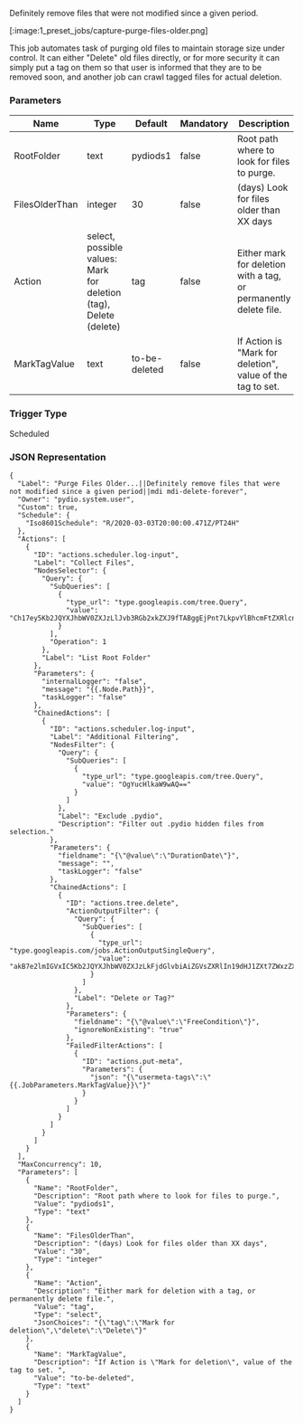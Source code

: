 
Definitely remove files that were not modified since a given period.

[:image:1_preset_jobs/capture-purge-files-older.png]

This job automates task of purging old files to maintain storage size under control. It can either "Delete" old files directly, or
for more security it can simply put a tag on them so that user is informed that they are to be removed soon, and another job can crawl
tagged files for actual deletion.

### Parameters

|Name|Type|Default|Mandatory|Description|
|----|----|-------|---------|-----------|
|RootFolder|text|pydiods1|false|Root path where to look for files to purge.|
|FilesOlderThan|integer|30|false|(days) Look for files older than XX days|
|Action|select, possible values: Mark for deletion (tag), Delete (delete)|tag|false|Either mark for deletion with a tag, or permanently delete file.|
|MarkTagValue|text|to-be-deleted|false|If Action is "Mark for deletion", value of the tag to set. |



### Trigger Type
Scheduled

### JSON Representation

```
{
  "Label": "Purge Files Older...||Definitely remove files that were not modified since a given period||mdi mdi-delete-forever",
  "Owner": "pydio.system.user",
  "Custom": true,
  "Schedule": {
    "Iso8601Schedule": "R/2020-03-03T20:00:00.471Z/PT24H"
  },
  "Actions": [
    {
      "ID": "actions.scheduler.log-input",
      "Label": "Collect Files",
      "NodesSelector": {
        "Query": {
          "SubQueries": [
            {
              "type_url": "type.googleapis.com/tree.Query",
              "value": "Ch17ey5Kb2JQYXJhbWV0ZXJzLlJvb3RGb2xkZXJ9fTABggEjPnt7LkpvYlBhcmFtZXRlcnMuRmlsZXNPbGRlclRoYW59fWQ="
            }
          ],
          "Operation": 1
        },
        "Label": "List Root Folder"
      },
      "Parameters": {
        "internalLogger": "false",
        "message": "{{.Node.Path}}",
        "taskLogger": "false"
      },
      "ChainedActions": [
        {
          "ID": "actions.scheduler.log-input",
          "Label": "Additional Filtering",
          "NodesFilter": {
            "Query": {
              "SubQueries": [
                {
                  "type_url": "type.googleapis.com/tree.Query",
                  "value": "OgYucHlkaW9wAQ=="
                }
              ]
            },
            "Label": "Exclude .pydio",
            "Description": "Filter out .pydio hidden files from selection."
          },
          "Parameters": {
            "fieldname": "{\"@value\":\"DurationDate\"}",
            "message": "",
            "taskLogger": "false"
          },
          "ChainedActions": [
            {
              "ID": "actions.tree.delete",
              "ActionOutputFilter": {
                "Query": {
                  "SubQueries": [
                    {
                      "type_url": "type.googleapis.com/jobs.ActionOutputSingleQuery",
                      "value": "akB7e2lmIGVxIC5Kb2JQYXJhbWV0ZXJzLkFjdGlvbiAiZGVsZXRlIn19dHJ1ZXt7ZWxzZX19ZmFsc2V7e2VuZH19"
                    }
                  ]
                },
                "Label": "Delete or Tag?"
              },
              "Parameters": {
                "fieldname": "{\"@value\":\"FreeCondition\"}",
                "ignoreNonExisting": "true"
              },
              "FailedFilterActions": [
                {
                  "ID": "actions.put-meta",
                  "Parameters": {
                    "json": "{\"usermeta-tags\":\"{{.JobParameters.MarkTagValue}}\"}"
                  }
                }
              ]
            }
          ]
        }
      ]
    }
  ],
  "MaxConcurrency": 10,
  "Parameters": [
    {
      "Name": "RootFolder",
      "Description": "Root path where to look for files to purge.",
      "Value": "pydiods1",
      "Type": "text"
    },
    {
      "Name": "FilesOlderThan",
      "Description": "(days) Look for files older than XX days",
      "Value": "30",
      "Type": "integer"
    },
    {
      "Name": "Action",
      "Description": "Either mark for deletion with a tag, or permanently delete file.",
      "Value": "tag",
      "Type": "select",
      "JsonChoices": "{\"tag\":\"Mark for deletion\",\"delete\":\"Delete\"}"
    },
    {
      "Name": "MarkTagValue",
      "Description": "If Action is \"Mark for deletion\", value of the tag to set. ",
      "Value": "to-be-deleted",
      "Type": "text"
    }
  ]
}
```
